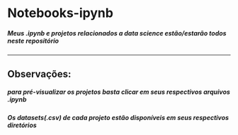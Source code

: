 # Notebooks-ipynb
##### Meus .ipynb e projetos relacionados a data science estão/estarão todos neste repositório
***
## Observações:
##### para pré-visualizar os projetos basta clicar em seus respectivos arquivos .ipynb
##### Os datasets(.csv) de cada projeto estão disponíveis em seus respectivos diretórios

